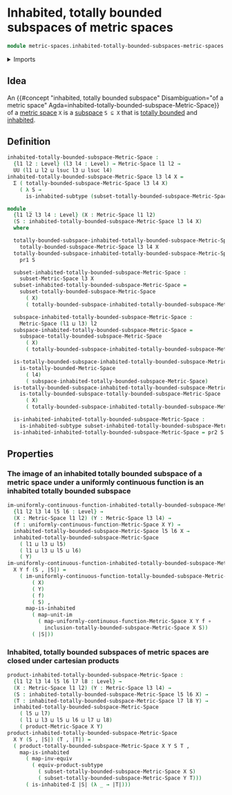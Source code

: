 # Inhabited, totally bounded subspaces of metric spaces

```agda
module metric-spaces.inhabited-totally-bounded-subspaces-metric-spaces where
```

<details><summary>Imports</summary>

```agda
open import foundation.cartesian-products-subtypes
open import foundation.dependent-pair-types
open import foundation.equivalences
open import foundation.function-types
open import foundation.images
open import foundation.images-subtypes
open import foundation.inhabited-subtypes
open import foundation.inhabited-types
open import foundation.universe-levels

open import metric-spaces.cartesian-products-metric-spaces
open import metric-spaces.metric-spaces
open import metric-spaces.subspaces-metric-spaces
open import metric-spaces.totally-bounded-metric-spaces
open import metric-spaces.totally-bounded-subspaces-metric-spaces
open import metric-spaces.uniformly-continuous-functions-metric-spaces
```

</details>

## Idea

An
{{#concept "inhabited, totally bounded subspace" Disambiguation="of a metric space" Agda=inhabited-totally-bounded-subspace-Metric-Space}}
of a [metric space](metric-spaces.metric-spaces.md) `X` is a
[subspace](metric-spaces.subspaces-metric-spaces.md) `S ⊆ X` that is
[totally bounded](metric-spaces.totally-bounded-subspaces-metric-spaces.md) and
[inhabited](foundation.inhabited-subtypes.md).

## Definition

```agda
inhabited-totally-bounded-subspace-Metric-Space :
  {l1 l2 : Level} (l3 l4 : Level) → Metric-Space l1 l2 →
  UU (l1 ⊔ l2 ⊔ lsuc l3 ⊔ lsuc l4)
inhabited-totally-bounded-subspace-Metric-Space l3 l4 X =
  Σ ( totally-bounded-subspace-Metric-Space l3 l4 X)
    ( λ S →
      is-inhabited-subtype (subset-totally-bounded-subspace-Metric-Space X S))

module _
  {l1 l2 l3 l4 : Level} (X : Metric-Space l1 l2)
  (S : inhabited-totally-bounded-subspace-Metric-Space l3 l4 X)
  where

  totally-bounded-subspace-inhabited-totally-bounded-subspace-Metric-Space :
    totally-bounded-subspace-Metric-Space l3 l4 X
  totally-bounded-subspace-inhabited-totally-bounded-subspace-Metric-Space =
    pr1 S

  subset-inhabited-totally-bounded-subspace-Metric-Space :
    subset-Metric-Space l3 X
  subset-inhabited-totally-bounded-subspace-Metric-Space =
    subset-totally-bounded-subspace-Metric-Space
      ( X)
      ( totally-bounded-subspace-inhabited-totally-bounded-subspace-Metric-Space)

  subspace-inhabited-totally-bounded-subspace-Metric-Space :
    Metric-Space (l1 ⊔ l3) l2
  subspace-inhabited-totally-bounded-subspace-Metric-Space =
    subspace-totally-bounded-subspace-Metric-Space
      ( X)
      ( totally-bounded-subspace-inhabited-totally-bounded-subspace-Metric-Space)

  is-totally-bounded-subspace-inhabited-totally-bounded-subspace-Metric-Space :
    is-totally-bounded-Metric-Space
      ( l4)
      ( subspace-inhabited-totally-bounded-subspace-Metric-Space)
  is-totally-bounded-subspace-inhabited-totally-bounded-subspace-Metric-Space =
    is-totally-bounded-subspace-totally-bounded-subspace-Metric-Space
      ( X)
      ( totally-bounded-subspace-inhabited-totally-bounded-subspace-Metric-Space)

  is-inhabited-inhabited-totally-bounded-subspace-Metric-Space :
    is-inhabited-subtype subset-inhabited-totally-bounded-subspace-Metric-Space
  is-inhabited-inhabited-totally-bounded-subspace-Metric-Space = pr2 S
```

## Properties

### The image of an inhabited totally bounded subspace of a metric space under a uniformly continuous function is an inhabited totally bounded subspace

```agda
im-uniformly-continuous-function-inhabited-totally-bounded-subspace-Metric-Space :
  {l1 l2 l3 l4 l5 l6 : Level} →
  (X : Metric-Space l1 l2) (Y : Metric-Space l3 l4) →
  (f : uniformly-continuous-function-Metric-Space X Y) →
  inhabited-totally-bounded-subspace-Metric-Space l5 l6 X →
  inhabited-totally-bounded-subspace-Metric-Space
    ( l1 ⊔ l3 ⊔ l5)
    ( l1 ⊔ l3 ⊔ l5 ⊔ l6)
    ( Y)
im-uniformly-continuous-function-inhabited-totally-bounded-subspace-Metric-Space
  X Y f (S , |S|) =
    ( im-uniformly-continuous-function-totally-bounded-subspace-Metric-Space
        ( X)
        ( Y)
        ( f)
        ( S) ,
      map-is-inhabited
        ( map-unit-im
          ( map-uniformly-continuous-function-Metric-Space X Y f ∘
            inclusion-totally-bounded-subspace-Metric-Space X S))
        ( |S|))
```

### Inhabited, totally bounded subspaces of metric spaces are closed under cartesian products

```agda
product-inhabited-totally-bounded-subspace-Metric-Space :
  {l1 l2 l3 l4 l5 l6 l7 l8 : Level} →
  (X : Metric-Space l1 l2) (Y : Metric-Space l3 l4) →
  (S : inhabited-totally-bounded-subspace-Metric-Space l5 l6 X) →
  (T : inhabited-totally-bounded-subspace-Metric-Space l7 l8 Y) →
  inhabited-totally-bounded-subspace-Metric-Space
    ( l5 ⊔ l7)
    ( l1 ⊔ l3 ⊔ l5 ⊔ l6 ⊔ l7 ⊔ l8)
    ( product-Metric-Space X Y)
product-inhabited-totally-bounded-subspace-Metric-Space
  X Y (S , |S|) (T , |T|) =
  ( product-totally-bounded-subspace-Metric-Space X Y S T ,
    map-is-inhabited
      ( map-inv-equiv
        ( equiv-product-subtype
          ( subset-totally-bounded-subspace-Metric-Space X S)
          ( subset-totally-bounded-subspace-Metric-Space Y T)))
      ( is-inhabited-Σ |S| (λ _ → |T|)))
```
